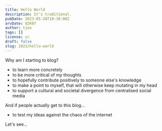 ```yaml
---
title: Hello World
description: It's traditional.
pubDate: 2023-05-28T10:30:00Z
arvDate: 02K07
author: tjex
tags: []
license: cc
draft: false
slug: 2023/hello-world
---
```


Why am I starting to blog?

- to learn more concretely
- to be more critical of my thoughts
- to hopefully contribute positively to someone else's knowledge
- to make a point to myself, that will otherwise keep mutating in my head
- to support a cultural and societal divergence from centralised social media

And if people actually get to this blog...

- to test my ideas against the chaos of the internet

Let's see...
